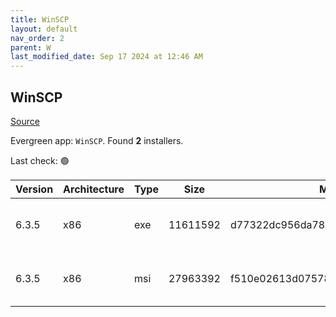 ```yaml
---
title: WinSCP
layout: default
nav_order: 2
parent: W
last_modified_date: Sep 17 2024 at 12:46 AM
---
```


## WinSCP

[Source](https://winscp.net/)

Evergreen app: `WinSCP`. Found **2** installers.

Last check: 🟢

| Version | Architecture | Type | Size     | Md5                              | URI                                                                                                                                                                              |
| ------- | ------------ | ---- | -------- | -------------------------------- | -------------------------------------------------------------------------------------------------------------------------------------------------------------------------------- |
| 6.3.5   | x86          | exe  | 11611592 | d77322dc956da781905d553e3feb9153 | [https://cfhcable.dl.sourceforge.net/project/winscp/WinSCP/6.3.5/WinSCP-6.3.5-Setup.exe](https://cfhcable.dl.sourceforge.net/project/winscp/WinSCP/6.3.5/WinSCP-6.3.5-Setup.exe) |
| 6.3.5   | x86          | msi  | 27963392 | f510e02613d075787364bb9b1c6a1abd | [https://cfhcable.dl.sourceforge.net/project/winscp/WinSCP/6.3.5/WinSCP-6.3.5.msi](https://cfhcable.dl.sourceforge.net/project/winscp/WinSCP/6.3.5/WinSCP-6.3.5.msi)             |
